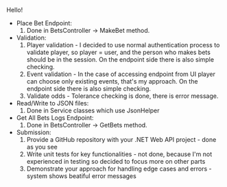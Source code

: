 Hello!
- Place Bet Endpoint:
  1. Done in BetsController -> MakeBet method.
- Validation: 
  1. Player validation - I decided to use normal authentication process to validate player, so player = user, and the person who makes bets should be in the session. On the endpoint side there is also simple checking.
  2. Event validation - In the case of accessing endpoint from UI player can choose only existing events, that's my approach. On the endpoint side there is also simple checking.
  3. Validate odds - Tolerance checking is done, there is error message.
- Read/Write to JSON files:
  1. Done in Service classes which use JsonHelper
- Get All Bets Logs Endpoint:
  1. Done in BetsController -> GetBets method.
- Submission:
  1. Provide a GitHub repository with your .NET Web API project - done as you see
  2. Write unit tests for key functionalities - not done, because I'm not experienced in testing so decided to focus more on other parts
  3. Demonstrate your approach for handling edge cases and errors - system shows beatiful error messages

